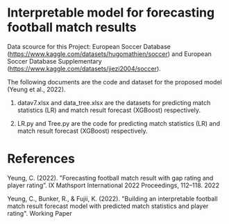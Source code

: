 # Interpretable model for forecasting football match results
Data scource for this Project: European Soccer Database (https://www.kaggle.com/datasets/hugomathien/soccer) and European Soccer Database Supplementary (https://www.kaggle.com/datasets/jiezi2004/soccer).

The following documents are the code and dataset for the proposed model (Yeung et al., 2022).

1. datav7.xlsx and data_tree.xlsx are the datasets for predicting match statistics (LR) and match result forecast (XGBoost) respectively.

2. LR.py and Tree.py are the code for predicting match statistics (LR) and match result forecast (XGBoost) respectively.

# References
Yeung, C. (2022). "Forecasting football match result with gap rating and player rating”. IX Mathsport International 2022 Proceedings, 112–118.
2022

Yeung, C., Bunker, R., & Fujii, K. (2022). "Building an interpretable football match result forecast model with predicted match statistics and player rating". Working Paper

